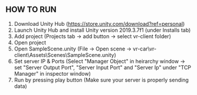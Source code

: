 ## HOW TO RUN
1. Download Unity Hub (https://store.unity.com/download?ref=personal)
2. Launch Unity Hub and install Unity version 2019.3.7f1 (under Installs tab)
3. Add project (Projects tab -> add button -> select vr-client folder)
4. Open project
5. Open SampleScene.unity (File -> Open scene -> vr-car\vr-client\Assets\Scenes\SampleScene.unity)
6. Set server IP & Ports (Select "Manager Object" in heirarchy window -> set "Server Output Port", "Server Input Port" and "Server Ip" under "TCP Manager" in inspector window)
7. Run by pressing play button (Make sure your server is properly sending data)
